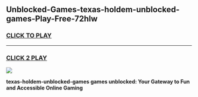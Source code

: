 
## Unblocked-Games-texas-holdem-unblocked-games-Play-Free-72hlw
<h3>
<a href="https://premium76.site?title=texas-holdem-unblocked-games&ref=15A">CLICK TO PLAY</a></h3>
<hr>

<h3>
<a href="https://premium76.site?title=texas-holdem-unblocked-games&ref=15A">CLICK 2 PLAY</a>
  
</h3>

<a href="https://premium76.site?title=texas-holdem-unblocked-games&ref=15A"><img src="https://clearcache.store/games.png"></a>


**texas-holdem-unblocked-games games unblocked: Your Gateway to Fun and Accessible Online Gaming**
